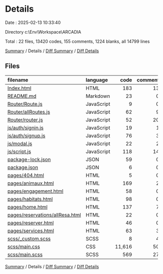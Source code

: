 # Details

Date : 2025-02-13 10:33:40

Directory c:\\Env\\Workspace\\ARCADIA

Total : 22 files,  13420 codes, 155 comments, 1224 blanks, all 14799 lines

[Summary](results.md) / Details / [Diff Summary](diff.md) / [Diff Details](diff-details.md)

## Files
| filename | language | code | comment | blank | total |
| :--- | :--- | ---: | ---: | ---: | ---: |
| [Index.html](/Index.html) | HTML | 183 | 13 | 17 | 213 |
| [README.md](/README.md) | Markdown | 23 | 0 | 16 | 39 |
| [Router/Route.js](/Router/Route.js) | JavaScript | 9 | 0 | 1 | 10 |
| [Router/allRoutes.js](/Router/allRoutes.js) | JavaScript | 62 | 9 | 4 | 75 |
| [Router/router.js](/Router/router.js) | JavaScript | 52 | 20 | 21 | 93 |
| [js/auth/signin.js](/js/auth/signin.js) | JavaScript | 19 | 1 | 5 | 25 |
| [js/auth/signup.js](/js/auth/signup.js) | JavaScript | 76 | 3 | 9 | 88 |
| [js/modal.js](/js/modal.js) | JavaScript | 22 | 2 | 4 | 28 |
| [js/script.js](/js/script.js) | JavaScript | 118 | 14 | 21 | 153 |
| [package-lock.json](/package-lock.json) | JSON | 59 | 0 | 1 | 60 |
| [package.json](/package.json) | JSON | 6 | 0 | 1 | 7 |
| [pages/404.html](/pages/404.html) | HTML | 5 | 0 | 1 | 6 |
| [pages/animaux.html](/pages/animaux.html) | HTML | 169 | 2 | 4 | 175 |
| [pages/engagement.html](/pages/engagement.html) | HTML | 58 | 0 | 2 | 60 |
| [pages/habitats.html](/pages/habitats.html) | HTML | 98 | 0 | 3 | 101 |
| [pages/home.html](/pages/home.html) | HTML | 137 | 7 | 8 | 152 |
| [pages/reservations/allResa.html](/pages/reservations/allResa.html) | HTML | 22 | 0 | 2 | 24 |
| [pages/reserver.html](/pages/reserver.html) | HTML | 46 | 0 | 2 | 48 |
| [pages/services.html](/pages/services.html) | HTML | 63 | 3 | 4 | 70 |
| [scss/\_custom.scss](/scss/_custom.scss) | SCSS | 8 | 4 | 6 | 18 |
| [scss/main.css](/scss/main.css) | CSS | 11,616 | 50 | 985 | 12,651 |
| [scss/main.scss](/scss/main.scss) | SCSS | 569 | 27 | 107 | 703 |

[Summary](results.md) / Details / [Diff Summary](diff.md) / [Diff Details](diff-details.md)